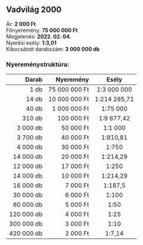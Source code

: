 ## Vadvilág 2000

Ár: **2 000 Ft**<br/>
Főnyeremény: **75 000 000 Ft**<br/>
Megjelenés: **2022. 02. 04.**<br/>
Nyerési esély: **1:3,01**<br/>
Kibocsátott darabszám: **3 000 000 db**<br/>

### Nyereménystruktúra:
Darab|Nyeremény|Esély
---:|---:|:---:
1 db|75 000 000 Ft|1:3 000 000
14 db|10 000 000 Ft|1:214 285,71
40 db|1 000 000 Ft|1:75 000
310 db|100 000 Ft|1:9 677,42
3 000 db|50 000 Ft|1:1 000
3 700 db|40 000 Ft|1:810,81
4 000 db|30 000 Ft|1:750
14 000 db|20 000 Ft|1:214,29
12 000 db|17 000 Ft|1:250
14 000 db|10 000 Ft|1:214,29
16 000 db|7 000 Ft|1:187,5
30 000 db|6 000 Ft|1:100
60 000 db|5 000 Ft|1:50
120 000 db|4 000 Ft|1:25
300 000 db|3 000 Ft|1:10
420 000 db|2 000 Ft|1:7,14
